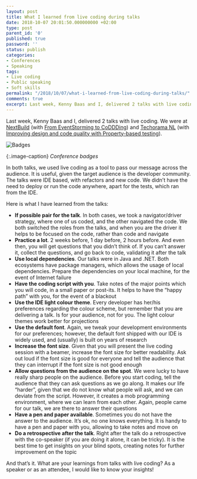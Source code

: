 ```yaml
---
layout: post
title: What I learned from live coding during talks
date: 2018-10-07 20:01:50.000000000 +02:00
type: post
parent_id: '0'
published: true
password: ''
status: publish
categories:
- Conferences
- Speaking
tags:
- Live coding
- Public speaking
- Soft skills
permalink: "/2018/10/07/what-i-learned-from-live-coding-during-talks/"
comments: true
excerpt: Last week, Kenny Baas and I, delivered 2 talks with live coding. We were at NextBuild (with From EventStorming to CoDDDing) and Techorama NL (with Improving design and code quality with Property-based testing).
---
```


Last week, Kenny Baas and I, delivered 2 talks with live coding. We were at [NextBuild](http://nextbuild.nl/) (with [From EventStorming to CoDDDing](http://nextbuild.nl/sessions/from-eventstorming-to-coddding/)) and [Techorama NL](https://techorama.nl/) (with [Improving design and code quality with Property-based testing](https://sched.co/EjEe)).

![Badges](/images/assets/img_20181007_193500_01-e1538933946611.jpg) 

{:.image-caption}
*Conference badges*

In both talks, we used live coding as a tool to pass our message across the audience. It is useful, given the target audience is the developer community. The talks were IDE based, with refactors and new code. We didn’t have the need to deploy or run the code anywhere, apart for the tests, which ran from the IDE.

Here is what I have learned from the talks:

*   **If possible pair for the talk**. In both cases, we took a navigator/driver strategy, where one of us coded, and the other navigated the code. We both switched the roles from the talks, and when you are the driver it helps to be focused on the code, rather than code and navigate
*   **Practice a lot**. 2 weeks before, 1 day before, 2 hours before. And even then, you will get questions that you didn’t think of. If you can’t answer it, collect the questions, and go back to code, validating it after the talk
*   **Use local dependencies**. Our talks were in Java and .NET. Both ecosystems have package managers, which allows the usage of local dependencies. Prepare the dependencies on your local machine, for the event of Internet failure
*   **Have the coding script with you**. Take notes of the major points which you will code, in a small paper or post-its. It helps to have the “happy path” with you, for the event of a blackout
*   **Use the IDE light colour theme**. Every developer has her/his preferences regarding the colour scheme, but remember that you are delivering a talk. Is for your audience, not for you. The light colour themes work better for projections
*   **Use the default font**. Again, we tweak your development environments for our preferences; however, the default font shipped with our IDE is widely used, and (usually) is built on years of research
*   **Increase the font size**. Given that you will present the live coding session with a beamer, increase the font size for better readability. Ask out loud if the font size is good for everyone and tell the audience that they can interrupt if the font size is not good enough
*   **Allow questions from the audience on the spot**. We were lucky to have really sharp people on the audience. Before you start coding, tell the audience that they can ask questions as we go along. It makes our life “harder”, given that we do not know what people will ask, and we can deviate from the script. However, it creates a mob programming environment, where we can learn from each other. Again, people came for our talk, we are there to answer their questions
*   **Have a pen and paper available**. Sometimes you do not have the answer to the audience. It’s ok, no one knows everything. It is handy to have a pen and paper with you, allowing to take notes and move on
*   **Do a retrospective after the talk**. Right after the talk do a retrospective with the co-speaker (if you are doing it alone, it can be tricky). It is the best time to get insights on your blind spots, creating notes for further improvement on the topic

And that’s it. What are your learnings from talks with live coding? As a speaker or as an attendee, I would like to know your insights!
